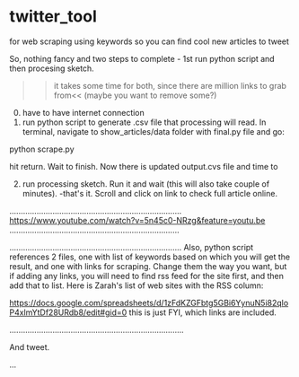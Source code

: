 twitter_tool
============

for web scraping using keywords so you can find cool new articles to tweet

So, nothing fancy and two steps to complete - 1st run python script and then procesing sketch.

>>it takes some time for both, since there are million links to grab from<<
(maybe you want to remove some?)

0. have to have internet connection
1. run python script to generate .csv file that processing will read.
In terminal, navigate to show_articles/data folder with final.py file and go:

python scrape.py

hit return. Wait to finish. Now there is updated output.cvs file and time to

2. run processing sketch. 
Run it and wait (this will also take couple of minutes). 
-that's it. Scroll and click on link to check full article online. 


............................................................................
https://www.youtube.com/watch?v=5n45c0-NRzg&feature=youtu.be
...........................................................................

............................................................................
Also, python script references 2 files, one with list of keywords based on which you will get the result, and one with links for scraping. Change them the way you want, but if adding any links, you will need to find rss feed for the site first, and then add that to list. Here is Zarah's list of web sites with the RSS column: 

https://docs.google.com/spreadsheets/d/1zFdKZGFbtg5GBi6YynuN5i82qloP4xlmYtDf28URdb8/edit#gid=0
this is just FYI, which links are included.

.............................................................................

And tweet. 

...
